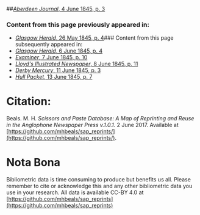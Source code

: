 ##[*Aberdeen Journal*, 4 June 1845, p. 3](https://mhbeals.github.io/sap_html/Aberdeen-Journal/Aberdeen-Journal-4-June-1845-p-3)

### Content from this page previously appeared in:
+ [*Glasgow Herald*, 26 May 1845, p. 4](https://mhbeals.github.io/sap_html/Glasgow-Herald/Glasgow-Herald-26-May-1845-p-4)### Content from this page subsequently appeared in:
+ [*Glasgow Herald*, 6 June 1845, p. 4](https://mhbeals.github.io/sap_html/Glasgow-Herald/Glasgow-Herald-6-June-1845-p-4)
+ [*Examiner*, 7 June 1845, p. 10](https://mhbeals.github.io/sap_html/Examiner/Examiner-7-June-1845-p-10)
+ [*Lloyd's Illustrated Newspaper*, 8 June 1845, p. 11](https://mhbeals.github.io/sap_html/Lloyd's-Illustrated-Newspaper/Lloyd's-Illustrated-Newspaper-8-June-1845-p-11)
+ [*Derby Mercury*, 11 June 1845, p. 3](https://mhbeals.github.io/sap_html/Derby-Mercury/Derby-Mercury-11-June-1845-p-3)
+ [*Hull Packet*, 13 June 1845, p. 7](https://mhbeals.github.io/sap_html/Hull-Packet/Hull-Packet-13-June-1845-p-7)
                    
# Citation: 

Beals. M. H. *Scissors and Paste Database: A Map of Reprinting and Reuse in the Anglophone Newspaper Press v.1.0.1.* 2 June 2017. Available at [https://github.com/mhbeals/sap_reprints/](https://github.com/mhbeals/sap_reprints/). 
                    
# Nota Bona

Bibliometric data is time consuming to produce but benefits us all. Please remember to cite or acknowledge this and any other bibliometric data you use in your research. All data is available CC-BY 4.0 at [https://github.com/mhbeals/sap_reprints](https://github.com/mhbeals/sap_reprints)